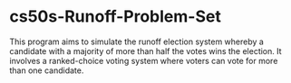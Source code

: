 # cs50s-Runoff-Problem-Set
This program aims to simulate the runoff election system whereby a candidate with a majority of more than half the votes wins the election. It involves a ranked-choice voting system where voters can vote for more than one candidate.
